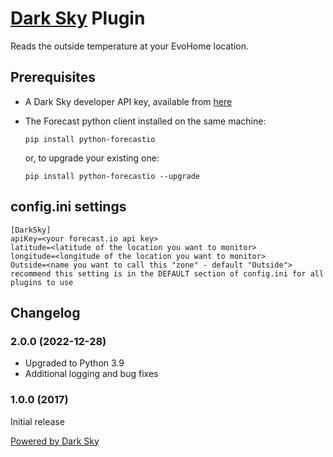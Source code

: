 # [Dark Sky](http://darksky.net) Plugin

Reads the outside temperature at your EvoHome location.

## Prerequisites
* A Dark Sky developer API key, available from [here](http://darksky.net/dev/)
* The Forecast python client installed on the same machine:

  `pip install python-forecastio`

  or, to upgrade your existing one:
  
  `pip install python-forecastio --upgrade`

## config.ini settings
```
[DarkSky]
apiKey=<your forecast.io api key>
latitude=<latitude of the location you want to monitor>
longitude=<longitude of the location you want to monitor>
Outside=<name you want to call this "zone" - default "Outside"> recommend this setting is in the DEFAULT section of config.ini for all plugins to use
```

## Changelog
### 2.0.0 (2022-12-28)
- Upgraded to Python 3.9
- Additional logging and bug fixes
### 1.0.0 (2017)
Initial release


[Powered by Dark Sky](https://darksky.net/poweredby/)
